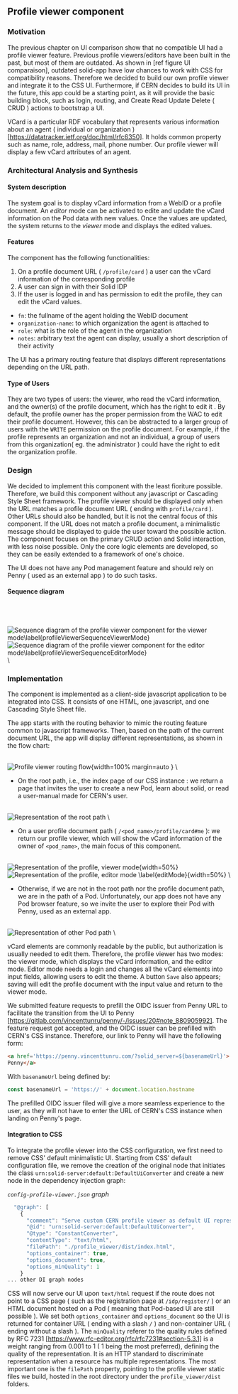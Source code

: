 ## Profile viewer component

### Motivation

The previous chapter on UI comparison  <!-- TODO link
 --> show that no compatible UI had a profile viewer feature. Previous profile viewers/editors have been built in the past, but most of them are outdated. As shown in [ref figure UI comparaison], outdated solid-app have low chances to work with CSS for compatibility reasons. Therefore we decided to build our own profile viewer and integrate it to the CSS UI. Furthermore, if CERN decides to build its UI in the future, this app could be a starting point, as it will provide the basic building block, such as login, routing, and Create Read Update Delete ( CRUD ) actions to bootstrap a UI.
 <!-- internal, pod based? -->


VCard is a particular RDF vocabulary that represents various information about an agent ( individual or organization )[https://datatracker.ietf.org/doc/html/rfc6350]. It holds common property such as name, role, address, mail, phone number. Our profile viewer will display a few vCard attributes of an agent.


 <!--  - CERN needed UI display profile
 - no compatible UI have this feature ( as shown prev ) 
   - recipe only penny mashlib ( podbrowser but no profile )
 - existing profile viewer/editor not working depreciated
 - decided to create a pod viewer ourself
 - also pedago tools for different UI, regarding choice of CERN in future, good place to start, compare available solution
   - give basic building block for a CERN UI: CRUD action
   - internal, external, Pod Based
 -->


### Architectural Analysis and Synthesis

#### System description

 The system goal is to display vCard information from a WebID or a profile document. An *editor* mode can be activated to edite and update the vCard information on the Pod data with new values. Once the values are updated, the system returns to the *viewer* mode and displays the edited values.

#### Features

The component has the following functionalities:


 1. On a profile document URL ( `/profile/card` ) a user can the vCard information of the corresponding profile
 1. A user can sign in with their Solid IDP
 1. If the user is logged in and has permission to edit the profile, they can edit the vCard values.
 
  - `fn`: the fullname of the agent holding the WebID document
  - `organization-name`: to which organization the agent is attached to
  - `role`: what is the role of the agent in the organization
  - `notes`: arbitrary text the agent can display, usually a short description of their activity 

The UI has a primary routing feature that displays different representations depending on the URL path. 

<!-- TODO external and pod based-->

#### Type of Users

They are two types of users: the viewer, who read the vCard information, and the owner(s) of the profile document, which has the right to edit it . By default, the profile owner has the proper permission from the WAC to edit their profile document. However, this can be abstracted to a larger group of users with the `WRITE` permission on the profile document. For example, if the profile represents an organization and not an individual, a group of users from this organization( eg. the administrator ) could have the right to edit the organization profile.

### Design


We decided to implement this component with the least fioriture possible. Therefore, we build this component without any javascript or Cascading Style Sheet framework. The profile viewer should be displayed only when the URL matches a profile document URL ( ending with `profile/card` ). Other URLs should also be handled, but it is not the central focus of this component. If the URL does not match a profile document, a minimalistic message should be displayed to guide the user toward the possible action. The component focuses on the primary CRUD action and Solid interaction, with less noise possible. Only the core logic elements are developed, so they can be easily extended to a framework of one's choice.<!-- TODO routing -->

The UI does not have any Pod management feature and should rely on Penny ( used as an external app ) to do such tasks. 

<!-- TODO #### Context diagram -->

#### Sequence diagram
\
&nbsp;  
\
![ Sequence diagram of the profile viewer component for the viewer mode\label{profileViewerSequenceViewerMode} ](./assets/viewer_sequence_anyone.drawio.png)
\
![ Sequence diagram of the profile viewer component for the editor mode\label{profileViewerSequenceEditorMode} ](./assets/viewer_sequence_owner.drawio.png)
\

### Implementation


The component is implemented as a client-side javascript application to be integrated into CSS. It consists of one HTML, one javascript, and one Cascading Style Sheet file. 

The app starts with the routing behavior to mimic the routing feature common to javascript frameworks. Then, based on the path of the current document URL, the app will display different representations, as shown in the flow chart:
  
\
![ Profile viewer routing flow ](./assets/viewer_flow.jpg){width=100% margin=auto }
\
  
 - On the root path, i.e., the index page of our CSS instance : we return a page that invites the user to create a new Pod, learn about solid, or read a user-manual made for CERN's user.
  
\
![Representation of the root path](./assets/viewer_root.png)
\
  
 - On a user profile document path ( `/<pod_name>/profile/card#me` ):  we return our profile viewer, which will show the vCard information of the owner of `<pod_name>`, the main focus of this component.
  
\
![Representation of the profile, viewer mode](./assets/viewer_profile_view.png){width=50%}
![Representation of the profile, editor mode \label{editMode}](./assets/viewer_profile_edit.png "test" ){width=50%}
\
  
 - Otherwise, if we are not in the root path nor the profile document path, we are in the path of a Pod. Unfortunately, our app does not have any Pod browser feature, so we invite the user to explore their Pod with Penny, used as an external app.
   
\
![Representation of other Pod path](./assets/viewer_pod.png)
\
  


vCard elements are commonly readable by the public, but authorization is usually needed to edit them. Therefore, the profile viewer has two modes: the viewer mode, which displays the vCard information, and the editor mode. Editor mode needs a login and changes all the vCard elements into input fields, allowing users to edit the theme. A button `Save` also appears; saving will edit the profile document with the input value and return to the viewer mode. 

We submitted feature requests to prefill the OIDC issuer from Penny URL to facilitate the transition from the UI to Penny [https://gitlab.com/vincenttunru/penny/-/issues/20#note_880905992]. The feature request got accepted, and the OIDC issuer can be prefilled with CERN's CSS instance. Therefore, our link to Penny will have the following form:

```html
<a href='https://penny.vincenttunru.com/?solid_server=${basenameUrl}'>
Penny</a>
```

With `basenameUrl` being defined by:
```javascript
const basenameUrl = 'https://' + document.location.hostname
```
The prefilled OIDC issuer filed will give a more seamless experience to the user, as they will not have to enter the URL of CERN's CSS instance when landing on Penny's page.

#### Integration to CSS

 To integrate the profile viewer into the CSS configuration, we first need to remove CSS' default minimalistic UI. Starting from CSS' default configuration file, we remove the creation of the original node that initiates the class `urn:solid-server:default:DefaultUiConverter` and create a new node in the dependency injection graph:


*`config-profile-viewer.json` graph*
```javascript
  "@graph": [
    {
      "comment": "Serve custom CERN profile viewer as default UI representation",
      "@id": "urn:solid-server:default:DefaultUiConverter",
      "@type": "ConstantConverter",
      "contentType": "text/html",
      "filePath": "./profile_viewer/dist/index.html",
      "options_container": true,
      "options_document": true,
      "options_minQuality": 1
    }
... other DI graph nodes
```

CSS will now serve our UI upon `text/html` request if the route does not point to a CSS page ( such as the registration page at `/idp/register/` ) or an HTML document hosted on a Pod ( meaning that Pod-based UI are still possible ). We set both `options_container` and `options_document` so the UI is returned for container URL ( ending with a slash `/` ) and non-container URL ( ending without a slash ). The `minQuality` referer to the quality rules defined by RFC 7231 [https://www.rfc-editor.org/rfc/rfc7231#section-5.3.1] is a weight ranging from 0.001 to 1 ( 1 being the most preferred), defining the quality of the representation. It is an HTTP standard to discriminate representation when a resource has multiple representations. The most important one is the `filePath` property, pointing to the profile viewer static files we build, hosted in the root directory under the `profile_viewer/dist` folders.  



<!--
   - can test performance, with less noise as possible from  js or CSS framework
   - restrict to the minimum in order to be easily readable and editable
 -
 - if the webid not hosted on the pod, not display webid but link to the original webid
   - ??? only for internal and pod based??

The components is stored in the root directory of the recipe.
Design choice? -> put it in NPM module 

### Discussion
### limitation 

 - need to be compiled with webpack ( inrupt library requirement )
 - fetch vcard data from webid
 - maker of the pod and not the webid included in the pod
 - usefull in case the pod is created with an external WebID
 - display vcard info
 - edit vcard info


### test
### we used lighthoue to create test
  - explain pod vs internal
  - explain different pods a c,d
    - a: self webid + pod
    - c: cacao webid ( empty)
    - d: dimou webid ( full profile )
  - explain metrics speed, first loaded, biggest loaded
  - check browser of much time each action

### discution
 podbased vs internal no differences between too
 - podbased: does serve every URL
 -->


